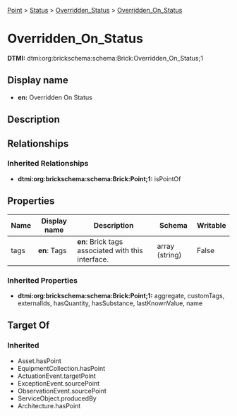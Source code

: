 [Point](../../Point.md) > [Status](../Status.md) > [Overridden_Status](Overridden_Status.md) > [Overridden_On_Status](.)
# Overridden_On_Status
**DTMI:** dtmi:org:brickschema:schema:Brick:Overridden_On_Status;1
## Display name
- **en:** Overridden On Status
## Description
## Relationships
### Inherited Relationships
* **dtmi:org:brickschema:schema:Brick:Point;1:** isPointOf
## Properties
|Name|Display name|Description|Schema|Writable|
|-|-|-|-|-|
|tags|**en**: Tags|**en**: Brick tags associated with this interface.|array (string)|False|
### Inherited Properties
* **dtmi:org:brickschema:schema:Brick:Point;1:** aggregate, customTags, externalIds, hasQuantity, hasSubstance, lastKnownValue, name
## Target Of
### Inherited
* Asset.hasPoint
* EquipmentCollection.hasPoint
* ActuationEvent.targetPoint
* ExceptionEvent.sourcePoint
* ObservationEvent.sourcePoint
* ServiceObject.producedBy
* Architecture.hasPoint
